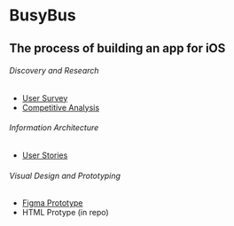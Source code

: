 # BusyBus
## The process of building an app for iOS

###### Discovery and Research
- [User Survey](https://forms.gle/DsXwNbhPbhLAVPnv5)
- [Competitive Analysis](https://docs.google.com/document/d/1D7-9H8zr7GWZ3YH8pmiBdHf8dgvCpNo4pxwiPSiJrG4/edit?usp=sharing)
###### Information Architecture
- [User Stories](https://docs.google.com/spreadsheets/d/1IDq7k5NPYwOzHE1KwFSJV2rgJLcx7B2kKPiiayC_4d4/edit?usp=sharing)
###### Visual Design and Prototyping
- [Figma Prototype](https://www.figma.com/file/TwaLF3FdJAPEggUqP6L4FrnQ/BusyBus?node-id=0%3A1)
- HTML Protype (in repo)
